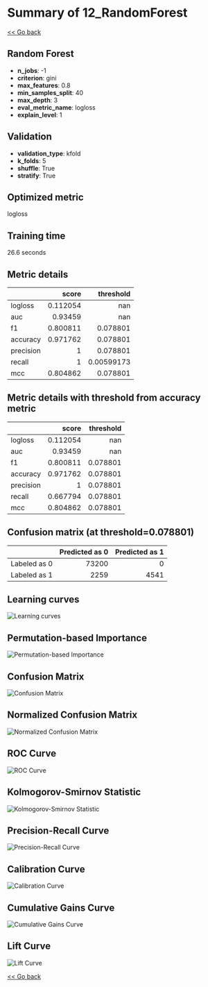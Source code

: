 # Summary of 12_RandomForest

[<< Go back](../README.md)


## Random Forest
- **n_jobs**: -1
- **criterion**: gini
- **max_features**: 0.8
- **min_samples_split**: 40
- **max_depth**: 3
- **eval_metric_name**: logloss
- **explain_level**: 1

## Validation
 - **validation_type**: kfold
 - **k_folds**: 5
 - **shuffle**: True
 - **stratify**: True

## Optimized metric
logloss

## Training time

26.6 seconds

## Metric details
|           |    score |    threshold |
|:----------|---------:|-------------:|
| logloss   | 0.112054 | nan          |
| auc       | 0.93459  | nan          |
| f1        | 0.800811 |   0.078801   |
| accuracy  | 0.971762 |   0.078801   |
| precision | 1        |   0.078801   |
| recall    | 1        |   0.00599173 |
| mcc       | 0.804862 |   0.078801   |


## Metric details with threshold from accuracy metric
|           |    score |   threshold |
|:----------|---------:|------------:|
| logloss   | 0.112054 |  nan        |
| auc       | 0.93459  |  nan        |
| f1        | 0.800811 |    0.078801 |
| accuracy  | 0.971762 |    0.078801 |
| precision | 1        |    0.078801 |
| recall    | 0.667794 |    0.078801 |
| mcc       | 0.804862 |    0.078801 |


## Confusion matrix (at threshold=0.078801)
|              |   Predicted as 0 |   Predicted as 1 |
|:-------------|-----------------:|-----------------:|
| Labeled as 0 |            73200 |                0 |
| Labeled as 1 |             2259 |             4541 |

## Learning curves
![Learning curves](learning_curves.png)

## Permutation-based Importance
![Permutation-based Importance](permutation_importance.png)
## Confusion Matrix

![Confusion Matrix](confusion_matrix.png)


## Normalized Confusion Matrix

![Normalized Confusion Matrix](confusion_matrix_normalized.png)


## ROC Curve

![ROC Curve](roc_curve.png)


## Kolmogorov-Smirnov Statistic

![Kolmogorov-Smirnov Statistic](ks_statistic.png)


## Precision-Recall Curve

![Precision-Recall Curve](precision_recall_curve.png)


## Calibration Curve

![Calibration Curve](calibration_curve_curve.png)


## Cumulative Gains Curve

![Cumulative Gains Curve](cumulative_gains_curve.png)


## Lift Curve

![Lift Curve](lift_curve.png)



[<< Go back](../README.md)
